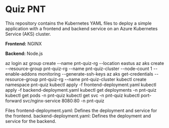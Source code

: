 # Quiz PNT

This repository contains the Kubernetes YAML files to deploy a simple application with a frontend and backend service on an Azure Kubernetes Service (AKS) cluster.

**Frontend:** NGINX

**Backend:** Node.js 

az login
az group create --name pnt-quiz-rg --location eastus
az aks create --resource-group pnt-quiz-rg --name pnt-quiz-cluster --node-count 1 --enable-addons monitoring --generate-ssh-keys
az aks get-credentials --resource-group pnt-quiz-rg --name pnt-quiz-cluster
kubectl create namespace pnt-quiz
kubectl apply -f frontend-deployment.yaml
kubectl apply -f backend-deployment.yaml
kubectl get deployments -n pnt-quiz
kubectl get pods -n pnt-quiz
kubectl get svc -n pnt-quiz
kubectl port-forward svc/nginx-service 8080:80 -n pnt-quiz


Files
frontend-deployment.yaml: Defines the deployment and service for the frontend.
backend-deployment.yaml: Defines the deployment and service for the backend.
